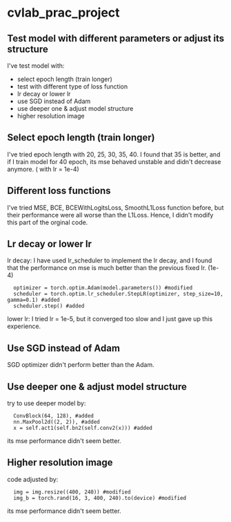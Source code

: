 # cvlab_prac_project
Test model with different parameters or adjust its structure
--------------------------------------------------------------------------


I've test model with:

*   select epoch length (train longer)
*   test with different type of loss function
*   lr decay or lower lr
*   use SGD instead of Adam
*   use deeper one & adjust model structure
*   higher resolution image

Select epoch length (train longer)
-------------------------------------------------------------------------

I've tried epoch length with 20, 25, 30, 35, 40. 
I found that 35 is better, and if I train model for 40 epoch,
its mse behaved unstable and didn't decrease anymore. ( with lr = 1e-4)


Different loss functions
-------------------------------------------------------------------------

I've tried MSE, BCE, BCEWithLogitsLoss, SmoothL1Loss function before,
but their performance were all worse than the L1Loss. 
Hence, I didn't modify this part of the orginal code. 


Lr decay or lower lr
-------------------------------------------------------------------------

lr decay:
I have used lr_scheduler to implement the lr decay, and I found that
the performance on mse is much better than the previous fixed lr. (1e-4)

      optimizer = torch.optim.Adam(model.parameters()) #modified
      scheduler = torch.optim.lr_scheduler.StepLR(optimizer, step_size=10, gamma=0.1) #added
      scheduler.step() #added

lower lr:
I tried lr = 1e-5, but it converged too slow and I just gave up this experience.


Use SGD instead of Adam
------------------------------------------------------------------------

SGD optimizer didn't perform better than the Adam.


Use deeper one & adjust model structure
------------------------------------------------------------------------

try to use deeper model by:

      ConvBlock(64, 128), #added
      nn.MaxPool2d((2, 2)), #added
      x = self.act1(self.bn2(self.conv2(x))) #added

its mse performance didn't seem better.


Higher resolution image
------------------------------------------------------------------------

code adjusted by:

      img = img.resize((400, 240)) #modified
      img_b = torch.rand(16, 3, 400, 240).to(device) #modified 

its mse performance didn't seem better.
